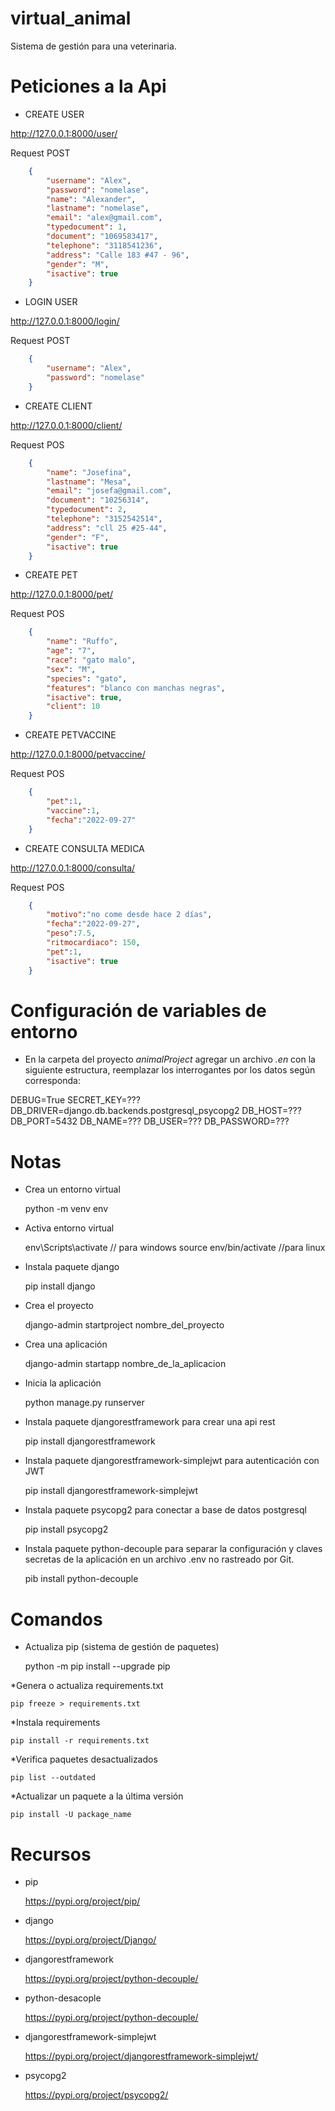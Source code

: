 # virtual_animal

Sistema de gestión para una veterinaria.



# Peticiones a la Api

*  CREATE USER

http://127.0.0.1:8000/user/

Request POST

```json
    {
        "username": "Alex",
        "password": "nomelase",
        "name": "Alexander",
        "lastname": "nomelase",
        "email": "alex@gmail.com",
        "typedocument": 1,
        "document": "1069583417",
        "telephone": "3118541236",
        "address": "Calle 183 #47 - 96",
        "gender": "M",
        "isactive": true
    }
```

*  LOGIN USER

http://127.0.0.1:8000/login/

Request POST

```json
    {
        "username": "Alex",
        "password": "nomelase"
    }
```

*  CREATE CLIENT

http://127.0.0.1:8000/client/

Request POS

```json
    {
        "name": "Josefina",
        "lastname": "Mesa",
        "email": "josefa@gmail.com",
        "document": "10256314",
        "typedocument": 2,
        "telephone": "3152542514",
        "address": "cll 25 #25-44",
        "gender": "F",
        "isactive": true
    }
```

*  CREATE PET

http://127.0.0.1:8000/pet/

Request POS

```json
    {
        "name": "Ruffo",
        "age": "7",
        "race": "gato malo",
        "sex": "M",
        "species": "gato",
        "features": "blanco con manchas negras",
        "isactive": true,
        "client": 10
    }
```

*  CREATE PETVACCINE

http://127.0.0.1:8000/petvaccine/

Request POS

```json
    {
        "pet":1,
        "vaccine":1,
        "fecha":"2022-09-27"
    }
```

*  CREATE CONSULTA MEDICA

http://127.0.0.1:8000/consulta/

Request POS

```json
    {
        "motivo":"no come desde hace 2 días",
        "fecha":"2022-09-27",
        "peso":7.5,
        "ritmocardiaco": 150,
        "pet":1,
        "isactive": true
    }
```


# Configuración  de variables de entorno

* En la carpeta del proyecto *animalProject* agregar un archivo *.en* con la siguiente estructura, reemplazar los interrogantes
por los datos según corresponda:

DEBUG=True
SECRET_KEY=???
DB_DRIVER=django.db.backends.postgresql_psycopg2
DB_HOST=???
DB_PORT=5432
DB_NAME=???
DB_USER=???
DB_PASSWORD=???

# Notas

* Crea un entorno virtual

    python -m venv  env

* Activa entorno virtual

    env\Scripts\activate  // para windows
    source env/bin/activate //para linux

* Instala paquete django

    pip install django

* Crea el proyecto

    django-admin startproject nombre_del_proyecto

* Crea una aplicación

    django-admin startapp nombre_de_la_aplicacion

* Inicia la aplicación

    python manage.py runserver

* Instala paquete djangorestframework para crear una api rest

    pip install djangorestframework

* Instala paquete djangorestframework-simplejwt para autenticación con JWT

    pip install djangorestframework-simplejwt

* Instala paquete psycopg2 para conectar a base de datos postgresql
   
    pip install psycopg2

* Instala paquete python-decouple para separar la configuración y claves secretas de la aplicación en un archivo .env no
rastreado por Git.

    pib install python-decouple


# Comandos

* Actualiza pip (sistema de gestión de paquetes)

    python -m pip install --upgrade pip

*Genera o actualiza requirements.txt

    pip freeze > requirements.txt

*Instala requirements

    pip install -r requirements.txt

*Verifica paquetes desactualizados

    pip list --outdated

*Actualizar un paquete a la última versión

    pip install -U package_name


# Recursos

* pip

    https://pypi.org/project/pip/

* django

    https://pypi.org/project/Django/

* djangorestframework

    https://pypi.org/project/python-decouple/

* python-desacople

    https://pypi.org/project/python-decouple/

* djangorestframework-simplejwt

    https://pypi.org/project/djangorestframework-simplejwt/

* psycopg2

    https://pypi.org/project/psycopg2/